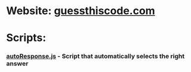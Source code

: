 # Website: [guessthiscode.com](guessthiscode.com)

# Scripts:

### [autoResponse.js](autoResponse.js) - Script that automatically selects the right answer
